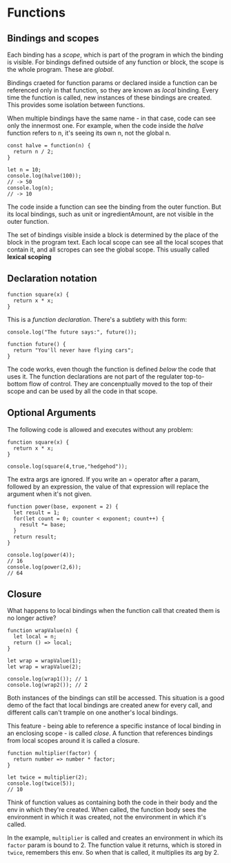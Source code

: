 # Functions

## Bindings and scopes
Each binding has a *scope*, which is part of the program in which the binding
is visible. For bindings defined outside of any function or block, the scope
is the whole program. These are *global*.

Bindings craeted for function params or declared inside a function can be
referenced only in that function, so they are known as *local* binding. Every
time the function is called, new instances of these bindings are created. 
This provides some isolation between functions.

When multiple bindings have the same name - in that case, code can see only the
innermost one. For example, when the code inside the *halve* function refers
to n, it's seeing its own n, not the global n.

```
const halve = function(n) {
  return n / 2;
}

let n = 10;
console.log(halve(100));
// -> 50
console.log(n);
// -> 10
```

The code inside a function can see the binding from the outer function. But its local bindings, such as unit or ingredientAmount, are not visible in the outer function.

The set of bindings visible inside a block is determined by the place of the block in the program text. Each local scope can see all the local scopes that contain it, and all scropes can see the global scope. This usually called **lexical scoping**

## Declaration notation
```
function square(x) {
  return x * x;
}
```

This is a *function declaration*. There's a subtlety with this form:

```
console.log("The future says:", future());

function future() {
  return "You'll never have flying cars";
}
```

The code works, even though the function is defined *below* the code that uses it. The function declarations are not part of the regulater top-to-bottom flow of control. They are concenptually moved to the top of their scope and can be used by all the code in that scope. 

## Optional Arguments

The following code is allowed and executes without any problem:

```
function square(x) {
  return x * x;
}

console.log(square(4,true,"hedgehod"));
```

The extra args are ignored. If you write an = operator after a param, followed by an expression, the value of that expression will replace the argument when it's not given.

```
function power(base, exponent = 2) {
  let result = 1;
  for(let count = 0; counter < exponent; count++) {
    result *= base;
  }
  return result;
}

console.log(power(4));
// 16
console.log(power(2,6));
// 64
```

## Closure

What happens to local bindings when the function call that created them is no longer active?

```
function wrapValue(n) {
  let local = n;
  return () => local;
}

let wrap = wrapValue(1);
let wrap = wrapValue(2);

console.log(wrap1()); // 1
console.log(wrap2()); // 2
```

Both instances of the bindings can still be accessed. This situation is a good demo of the fact that local bindings are created anew for every call, and different calls can't trample on one another's local bindings.

This feature - being able to reference a specific instance of local binding in an enclosing scope - is called *close*. A function that references bindings from local scopes around it is called a closure.

```
function multiplier(factor) {
  return number => number * factor;
}

let twice = multiplier(2);
console.log(twice(5));
// 10
```

Think of function values as containing both the code in their body and the env in which they're created. When called, the function body sees the environment in which it was created, not the environment in which it's called.

In the example, `multiplier` is called and creates an environment in which its `factor` param is bound to 2. The function value it returns, which is stored in `twice`, remembers this env. So when that is called, it multiplies its arg by 2.


